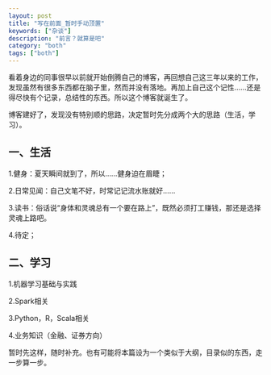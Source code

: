 ```yaml
---
layout: post
title: "写在前面_暂时手动顶置"
keywords: ["杂谈"]
description: "前言？就算是吧"
category: "both"
tags: ["both"]
---
```

看着身边的同事很早以前就开始倒腾自己的博客，再回想自己这三年以来的工作，发现虽然有很多东西都在脑子里，然而并没有落地。再加上自己这个记性……还是得尽快有个记录，总结性的东西。所以这个博客就诞生了。

博客建好了，发现没有特别顺的思路，决定暂时先分成两个大的思路（生活，学习）。

## 一、生活

1.健身：夏天瞬间就到了，所以……健身迫在眉睫；

2.日常见闻：自己文笔不好，时常记记流水账就好……

3.读书：俗话说“身体和灵魂总有一个要在路上”，既然必须打工赚钱，那还是选择灵魂上路吧。

4.待定；

## 二、学习

1.机器学习基础与实践

2.Spark相关

3.Python，R，Scala相关

4.业务知识（金融、证券方向）


暂时先这样，随时补充。也有可能将本篇设为一个类似于大纲，目录似的东西，走一步算一步。